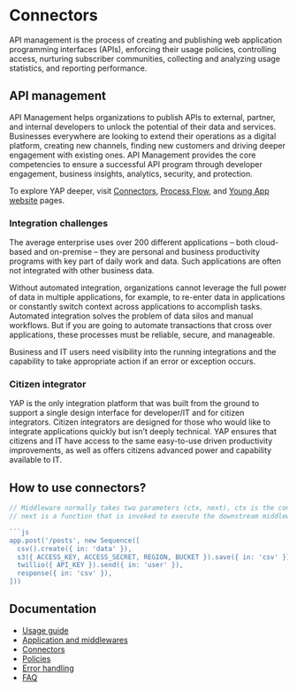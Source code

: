 # Connectors
API management is the process of creating and publishing web application programming interfaces (APIs), enforcing their usage policies, controlling access, nurturing subscriber communities, collecting and analyzing usage statistics, and reporting performance.

## API management
API Management helps organizations to publish APIs to external, partner, and internal developers to unlock the potential of their data and services. Businesses everywhere are looking to extend their operations as a digital platform, creating new channels, finding new customers and driving deeper engagement with existing ones. API Management provides the core competencies to ensure a successful API program through developer engagement, business insights, analytics, security, and protection.

To explore YAP deeper, visit [Connectors](https://manual.youngapp.co/connectors/), [Process Flow](https://manual.youngapp.co/developer-guide/process-flow/untitled), and [Young App website](https://youngapp.co/) pages.

### Integration challenges
The average enterprise uses over 200 different applications – both cloud-based and on-premise – they are personal and business productivity programs with key part of daily work and data. Such applications are often not integrated with other business data.

Without automated integration, organizations cannot leverage the full power of data in multiple applications, for example, to re-enter data in applications or constantly switch context across applications to accomplish tasks.
Automated integration solves the problem of data silos and manual workflows. But if you are going to automate transactions that cross over applications, these processes must be reliable, secure, and manageable.

Business and IT users need visibility into the running integrations and the capability to take appropriate action if an error or exception occurs.

### Citizen integrator
YAP is the only integration platform that was built from the ground to support a single design interface for developer/IT and for citizen integrators.
Citizen integrators are designed for those who would like to integrate applications quickly but isn’t deeply technical. 
YAP ensures that citizens and IT have access to the same easy-to-use driven productivity improvements, as well as offers citizens advanced power and capability available to IT.


## How to use connectors?
```js
// Middleware normally takes two parameters (ctx, next), ctx is the context for one request,
// next is a function that is invoked to execute the downstream middleware. It returns a Promise with a then function for running code after completion.

```js
app.post('/posts', new Sequence([
  csv().create({ in: 'data' }),
  s3({ ACCESS_KEY, ACCESS_SECRET, REGION, BUCKET }).save({ in: 'csv' }),
  twillio({ API_KEY }).send({ in: 'user' }),
  response({ in: 'csv' }),
]))
```

## Documentation

 - [Usage guide](../docs/guide.md)
 - [Application and middlewares](../docs/middlewares.md)
 - [Connectors](../docs/connectors.md)
 - [Policies](../docs/policies.md)
 - [Error handling](../docs/error-handling.md)
 - [FAQ](../docs/faq.md)
